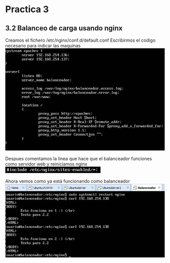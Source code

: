 # Practica 3

## 3.2 Balanceo de carga usando nginx
Creamos el fichero /etc/nginx/conf.d/default.conf
Escribirmos el codigo necesario para indicar las maquinas
![imagen](https://github.com/Ginfs/SWAP2018/blob/master/Practica3/img/t3.2_1.jpg)

Despues comentamos la linea que hace que el balanceador funciones como servidor web y reiniciamos nginx
![imagen](https://github.com/Ginfs/SWAP2018/blob/master/Practica3/img/t3.2_2.jpg)

Ahora vemos como ya está funcionando como balanceador
![imagen](https://github.com/Ginfs/SWAP2018/blob/master/Practica3/img/t3.2_3.jpg)

